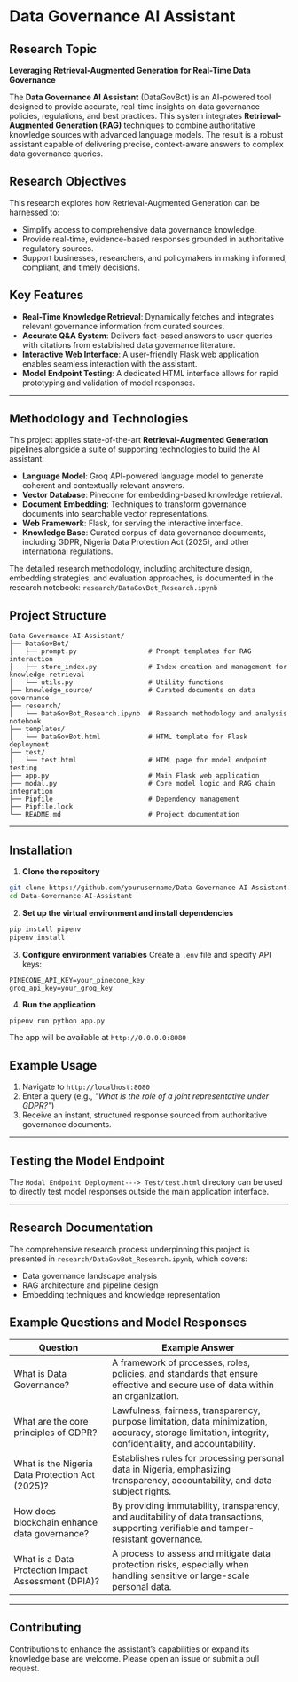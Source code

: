 # Data Governance AI Assistant

## Research Topic

**Leveraging Retrieval-Augmented Generation for Real-Time Data Governance**

The **Data Governance AI Assistant** (DataGovBot) is an AI-powered tool designed to provide accurate, real-time insights on data governance policies, regulations, and best practices.
This system integrates **Retrieval-Augmented Generation (RAG)** techniques to combine authoritative knowledge sources with advanced language models. The result is a robust assistant capable of delivering precise, context-aware answers to complex data governance queries.

## Research Objectives

This research explores how Retrieval-Augmented Generation can be harnessed to:

* Simplify access to comprehensive data governance knowledge.
* Provide real-time, evidence-based responses grounded in authoritative regulatory sources.
* Support businesses, researchers, and policymakers in making informed, compliant, and timely decisions.

## Key Features

* **Real-Time Knowledge Retrieval**: Dynamically fetches and integrates relevant governance information from curated sources.
* **Accurate Q\&A System**: Delivers fact-based answers to user queries with citations from established data governance literature.
* **Interactive Web Interface**: A user-friendly Flask web application enables seamless interaction with the assistant.
* **Model Endpoint Testing**: A dedicated HTML interface allows for rapid prototyping and validation of model responses.

---

## Methodology and Technologies

This project applies state-of-the-art **Retrieval-Augmented Generation** pipelines alongside a suite of supporting technologies to build the AI assistant:

* **Language Model**: Groq API-powered language model to generate coherent and contextually relevant answers.
* **Vector Database**: Pinecone for embedding-based knowledge retrieval.
* **Document Embedding**: Techniques to transform governance documents into searchable vector representations.
* **Web Framework**: Flask, for serving the interactive interface.
* **Knowledge Base**: Curated corpus of data governance documents, including GDPR, Nigeria Data Protection Act (2025), and other international regulations.

The detailed research methodology, including architecture design, embedding strategies, and evaluation approaches, is documented in the research notebook:
`research/DataGovBot_Research.ipynb`


## Project Structure

```
Data-Governance-AI-Assistant/
├── DataGovBot/              
│   ├── prompt.py                  # Prompt templates for RAG interaction
│   ├── store_index.py             # Index creation and management for knowledge retrieval
│   └── utils.py                   # Utility functions
├── knowledge_source/              # Curated documents on data governance
├── research/
│   └── DataGovBot_Research.ipynb  # Research methodology and analysis notebook
├── templates/
│   └── DataGovBot.html            # HTML template for Flask deployment
├── test/
│   └── test.html                  # HTML page for model endpoint testing
├── app.py                         # Main Flask web application
├── modal.py                       # Core model logic and RAG chain integration
├── Pipfile                        # Dependency management
├── Pipfile.lock
└── README.md                      # Project documentation
```

---

## Installation

1. **Clone the repository**

```bash
git clone https://github.com/yourusername/Data-Governance-AI-Assistant.git
cd Data-Governance-AI-Assistant
```

2. **Set up the virtual environment and install dependencies**

```bash
pip install pipenv
pipenv install
```

3. **Configure environment variables**
   Create a `.env` file and specify API keys:

```
PINECONE_API_KEY=your_pinecone_key
groq_api_key=your_groq_key
```

4. **Run the application**

```bash
pipenv run python app.py
```

The app will be available at `http://0.0.0.0:8080`

## Example Usage

1. Navigate to `http://localhost:8080`
2. Enter a query (e.g.,
   *"What is the role of a joint representative under GDPR?"*)
3. Receive an instant, structured response sourced from authoritative governance documents.

---

## Testing the Model Endpoint

The `Modal Endpoint Deployment---> Test/test.html` directory can be used to directly test model responses outside the main application interface.

---

## Research Documentation

The comprehensive research process underpinning this project is presented in
`research/DataGovBot_Research.ipynb`, which covers:

* Data governance landscape analysis
* RAG architecture and pipeline design
* Embedding techniques and knowledge representation

## Example Questions and Model Responses

| **Question**                                        | **Example Answer**                                                                                                                                       |
| --------------------------------------------------- | -------------------------------------------------------------------------------------------------------------------------------------------------------- |
| What is Data Governance?                            | A framework of processes, roles, policies, and standards that ensure effective and secure use of data within an organization.                            |
| What are the core principles of GDPR?               | Lawfulness, fairness, transparency, purpose limitation, data minimization, accuracy, storage limitation, integrity, confidentiality, and accountability. |
| What is the Nigeria Data Protection Act (2025)?     | Establishes rules for processing personal data in Nigeria, emphasizing transparency, accountability, and data subject rights.                            |
| How does blockchain enhance data governance?        | By providing immutability, transparency, and auditability of data transactions, supporting verifiable and tamper-resistant governance.                   |
| What is a Data Protection Impact Assessment (DPIA)? | A process to assess and mitigate data protection risks, especially when handling sensitive or large-scale personal data.                                 |

---

## Contributing

Contributions to enhance the assistant’s capabilities or expand its knowledge base are welcome.
Please open an issue or submit a pull request.